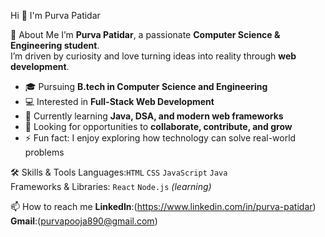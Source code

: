  Hi 👋 I'm Purva Patidar
 
 🚀 About Me
I’m **Purva Patidar**, a passionate **Computer Science & Engineering student**.  
I’m driven by curiosity and love turning ideas into reality through **web development**.
- 🎓 Pursuing **B.tech in Computer Science and Engineering**
- 💻 Interested in **Full-Stack Web Development**
- 🌱 Currently learning **Java, DSA, and modern web frameworks**
- 🤝 Looking for opportunities to **collaborate, contribute, and grow**
- ⚡ Fun fact: I enjoy exploring how technology can solve real-world problems

🛠️ Skills & Tools
 Languages:`HTML` `CSS` `JavaScript` `Java`  
 Frameworks & Libraries: `React` `Node.js` *(learning)* 

📫 How to reach me
 **LinkedIn**:(https://www.linkedin.com/in/purva-patidar)
 **Gmail**:(purvapooja890@gmail.com)
